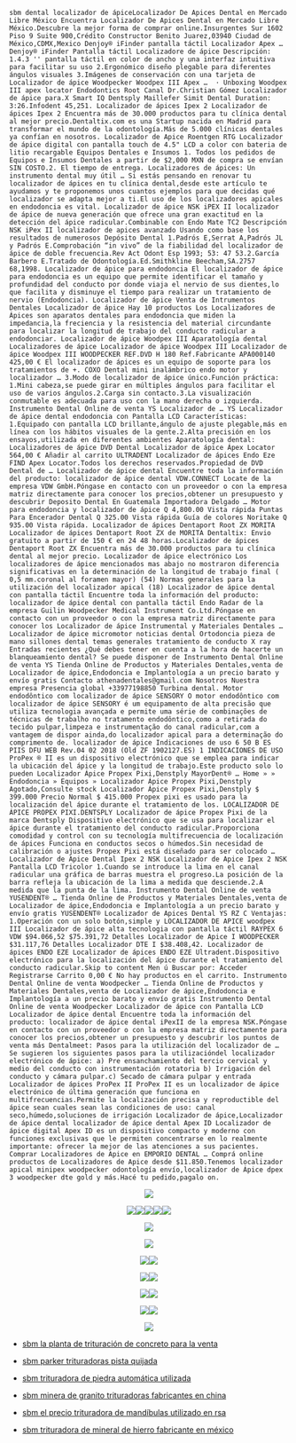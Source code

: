 
```
sbm dental localizador de ápiceLocalizador De Apices Dental en Mercado Libre México Encuentra Localizador De Apices Dental en Mercado Libre México.Descubre la mejor forma de comprar online.Insurgentes Sur 1602 Piso 9 Suite 900,Crédito Constructor Benito Juarez,03940 Ciudad de México,CDMX,Mexico Denjoy® iFinder pantalla táctil Localizador Apex … Denjoy® iFinder Pantalla táctil Localizadore de ápice Descripción: 1.4.3 '' pantalla táctil en color de ancho y una interfaz intuitiva para facilitar su uso 2.Ergonómico diseño plegable para diferentes ángulos visuales 3.Imágenes de conservación con una tarjeta de Localizador de ápice Woodpecker Woodpex III Apex …  · Unboxing Woodpex III apex locator Endodontics Root Canal Dr.Christian Gómez Localizador de ápice para.X Smart IQ Dentsply Maillefer Simit Dental Duration: 3:26.Infodent 45,251. Localizador de ápices Ipex 2 Localizador de ápices Ipex 2 Encuentra más de 30.000 productos para tu clínica dental al mejor precio.Dentaltix.com es una Startup nacida en Madrid para transformar el mundo de la odontología.Más de 5.000 clínicas dentales ya confían en nosotros. Localizador de Apice Roentgen RTG Localizador de ápice digital con pantalla touch de 4.5" LCD a color con bateria de litio recargable Equipos Dentales e Insumos 1. Todos los pedidos de Equipos e Insumos Dentales a partir de $2,000 MXN de compra se envían SIN COSTO.2. El tiempo de entrega. Localizadores de ápices: Un instrumento dental muy útil … Si estás pensando en renovar tu localizador de ápices en tu clínica dental,desde este artículo te ayudamos y te proponemos unos cuantos ejemplos para que decidas qué localizador se adapta mejor a ti.El uso de los localizadores apicales en endodoncia es vital. Localizador de ápice NSK iPEX II localizador de ápice de nueva generación que ofrece una gran exactitud en la detección del ápice radicular.Combinable con Endo Mate TC2 Descripción NSK iPex II localizador de apices avanzado Usando como base los resultados de numerosos Depósito Dental 1.Padrós E,Serrat A,Padrós JL y Padrós E.Comprobación “in vivo” de la fiabilidad del localizador de ápice de doble frecuencia.Rev Act Odont Esp 1993; 53: 47 53.2.García Barbero E.Tratado de Odontología.Ed.Smithkline Beecham,SA.2757 68,1998. Localizador de ápice para endodoncia El localizador de ápice para endodoncia es un equipo que permite identificar el tamaño y profundidad del conducto por donde viaja el nervio de sus dientes,lo que facilita y disminuye el tiempo para realizar un tratamiento de nervio (Endodoncia). Localizador de ápice Venta de Intrumentos Dentales Localizador de ápice Hay 10 productos Los Localizadores de Ápices son aparatos dentales para endodoncia que miden la impedancia,la freciencia y la resistencia del material circundante para localizar la longitud de trabajo del conducto radicular a endodonciar. Localizador de ápice Woodpex III Aparatología dental Localizadores de ápice Localizador de ápice Woodpex III Localizador de ápice Woodpex III WOODPECKER REF.DVD H 180 Ref.Fabricante APA000140 425,00 € El localizador de ápices es un equipo de soporte para los tratamientos de +. COXO Dental mini inalámbrico endo motor y localizador … 3.Modo de localizador de ápice único.Función práctica: 1.Mini cabeza,se puede girar en múltiples ángulos para facilitar el uso de varios ángulos.2.Carga sin contacto.3.La visualización conmutable es adecuada para uso con la mano derecha o izquierda. Instrumento Dental Online de venta YS Localizador de … YS Localizador de ápice dental endodoncia con Pantalla LCD Características: 1.Equipado con pantalla LCD brillante,ángulo de ajuste plegable,más en línea con los hábitos visuales de la gente.2.Alta precisión en los ensayos,utilizada en diferentes ambientes Aparatología dental: Localizadores de ápice DVD Dental Localizador de ápice Ápex Locator 564,00 € Añadir al carrito ULTRADENT Localizador de ápices Endo Eze FIND Apex Locator.Todos los derechos reservados.Propiedad de DVD Dental de … Localizador de ápice dental Encuentre toda la información del producto: localizador de ápice dental VDW.CONNECT Locate de la empresa VDW GmbH.Póngase en contacto con un proveedor o con la empresa matriz directamente para conocer los precios,obtener un presupuesto y descubrir Deposito Dental En Guatemala Importadora Delgado … Motor para endodoncia y localizador de ápice Q 4,800.00 Vista rápida Puntas Para Encerador Dental Q 325.00 Vista rápida Guía de colores Noritake Q 935.00 Vista rápida. Localizador de ápices Dentaport Root ZX MORITA Localizador de ápices Dentaport Root ZX de MORITA Dentaltix: Envio gratuito a partir de 150 € en 24 48 horas.Localizador de ápices Dentaport Root ZX Encuentra más de 30.000 productos para tu clínica dental al mejor precio. Localizador de ápice electrónico Los localizadores de ápice mencionados mas abajo no mostraron diferencia significativas en la determinación de la longitud de trabajo final ( 0,5 mm.coronal al foramen mayor) (54) Normas generales para la utilización del localizador apical (18) Localizador de ápice dental con pantalla táctil Encuentre toda la información del producto: localizador de ápice dental con pantalla táctil Endo Radar de la empresa Guilin Woodpecker Medical Instrument Co.Ltd.Póngase en contacto con un proveedor o con la empresa matriz directamente para conocer los Localizador de ápice Instrumental y Materiales Dentales … Localizador de ápice micromotor noticias dental Ortodoncia pieza de mano sillones dental temas generales tratamiento de conducto X ray Entradas recientes ¿Qué debes tener en cuenta a la hora de hacerte un blanqueamiento dental? Se puede disponer de Instrumento Dental Online de venta YS Tienda Online de Productos y Materiales Dentales,venta de Localizador de ápice,Endodoncia e Implantología a un precio barato y envío gratis Contacto athenadentales@gmail.com Nosotros Nuestra empresa Presencia global +33977198850 Turbina dental. Motor endodôntico com localizador de ápice SENSORY O motor endodôntico com localizador de ápice SENSORY é um equipamento de alta precisão que utiliza tecnologia avançada e permite uma série de combinações de técnicas de trabalho no tratamento endodôntico,como a retirada do tecido pulpar,limpeza e instrumentação do canal radicular,com a vantagem de dispor ainda,do localizador apical para a determinação do comprimento de. localizador de ápice Indicaciones de uso 6 50 B ES PIIS DFU WEB Rev.04 02 2018 (Old ZF 1902127.ES) 1 INDICACIONES DE USO ProPex ® II es un dispositivo electrónico que se emplea para indicar la ubicación del ápice y la longitud de trabajo.Este producto solo lo pueden Localizador Ápice Propex Pixi,Denstply MayorDent® … Home » » Endodoncia » Equipos » Localizador Ápice Propex Pixi,Denstply Agotado,Consulte stock Localizador Ápice Propex Pixi,Denstply $ 399.000 Precio Normal $ 415.000 Propex pixi es usado para la localización del ápice durante el tratamiento de los. LOCALIZADOR DE ÁPICE PROPEX PIXI.DENTSPLY Localizador de ápice Propex Pixi de la marca Dentsply Dispositivo electrónico que se usa para localizar el ápice durante el tratamiento del conducto radicular.Proporciona comodidad y control con su tecnología multifrecuencia de localización de ápices Funciona en conductos secos o húmedos.Sin necesidad de calibración o ajustes Propex Pixi está diseñado para ser colocado … Localizador de Apice Dental Ipex 2 NSK Localizador de Apice Ipex 2 NSK Pantalla LCD Tricolor 1.Cuando se introduce la lima en el canal radicular una gráfica de barras muestra el progreso.La posición de la barra refleja la ubicación de la lima a medida que desciende.2.A medida que la punta de la lima. Instrumento Dental Online de venta YUSENDENT® … Tienda Online de Productos y Materiales Dentales,venta de Localizador de ápice,Endodoncia e Implantología a un precio barato y envío gratis YUSENDENT® Localizador de Apices Dental YS RZ C Ventajas: 1.Operación con un solo botón,simple y LOCALIZADOR DE APICE woodpex III Localizador de ápice alta tecnologia con pantalla táctil RAYPEX 6 VDW $94.066,52 $75.391,72 Detalles Localizador de Apice I WOODPECKER $31.117,76 Detalles Localizador DTE I $38.408,42. Localizador de ápices ENDO EZE Localizador de ápices ENDO EZE Ultradent.Dispositivo electrónico para la localización del ápice durante el tratamiento del conducto radicular.Skip to content Men ú Buscar por: Acceder Registrarse Carrito 0,00 € No hay productos en el carrito. Instrumento Dental Online de venta Woodpecker … Tienda Online de Productos y Materiales Dentales,venta de Localizador de ápice,Endodoncia e Implantología a un precio barato y envío gratis Instrumento Dental Online de venta Woodpecker Localizador de ápice con Pantalla LCD Localizador de ápice dental Encuentre toda la información del producto: localizador de ápice dental iPexII de la empresa NSK.Póngase en contacto con un proveedor o con la empresa matriz directamente para conocer los precios,obtener un presupuesto y descubrir los puntos de venta más Dentalmeet: Pasos para la utilización del localizador de … Se sugieren los siguientes pasos para la utilizacióndel localizador electrónico de ápice: a) Pre ensanchamiento del tercio cervical y medio del conducto con instrumentación rotatoria b) Irrigación del conducto y cámara pulpar.c) Secado de cámara pulpar y entrada Localizador de ápices ProPex II ProPex II es un localizador de ápice electrónico de última generación que funciona en multifrecuencias.Permite la localización precisa y reproductible del ápice sean cuales sean las condiciones de uso: canal seco,húmedo,soluciones de irrigación Localizador de ápice,Localizador de ápice dental localizador de ápice dental Apex ID Localizador de ápice digital Apex ID es un dispositivo compacto y moderno con funciones exclusivas que le permiten concentrarse en lo realmente importante: ofrecer la mejor de las atenciones a sus pacientes. Comprar Localizadores de Apice en EMPORIO DENTAL … Comprá online productos de Localizadores de Apice desde $11.850.Tenemos localizador apical minipex woodpecker odontología envío,localizador de Ápice dpex 3 woodpecker dte gold y más.Hacé tu pedido,pagalo on. 
```

<div align="center">

<a href="https://es-crusher.shibang-china.com/github&k=sbm+dental+localizador+de+%C3%A1pice"><img src="https://static.shibang-china.com/es/crusher/logo.jpg"></a>

<a href="https://es-crusher.shibang-china.com/github&k=sbm+dental+localizador+de+%C3%A1pice"><img src="https://static.shibang-china.com/es/crusher/index.jpg"></a><a href="https://es-crusher.shibang-china.com/material.htmlgithub&k=sbm+dental+localizador+de+%C3%A1pice"><img src="https://static.shibang-china.com/es/crusher/material.jpg"></a><a href="https://es-crusher.shibang-china.com/application.htmlgithub&k=sbm+dental+localizador+de+%C3%A1pice"><img src="https://static.shibang-china.com/es/crusher/application.jpg"></a><a href="https://es-crusher.shibang-china.com/aboutus.htmlgithub&k=sbm+dental+localizador+de+%C3%A1pice"><img src="https://static.shibang-china.com/es/crusher/aboutus.jpg"></a><a href="https://es-crusher.shibang-china.com/contact.htmlgithub&k=sbm+dental+localizador+de+%C3%A1pice"><img src="https://static.shibang-china.com/es/crusher/contact.jpg"></a>

<a href="https://es-crusher.shibang-china.com/github&k=sbm+dental+localizador+de+%C3%A1pice"><img src="https://static.shibang-china.com/es/crusher/banner.jpg"></a>

<a href="https://swt.shibang-china.com/github&k=sbm+dental+localizador+de+%C3%A1pice"><img src="https://static.shibang-china.com/es/crusher/text.jpg"></a>

<a href="https://swt.shibang-china.com/github&k=sbm+dental+localizador+de+%C3%A1pice"><img src="https://static.shibang-china.com/es/crusher/chat.jpg"></a><a href="https://es-crusher.shibang-china.com/contact.htmlgithub&k=sbm+dental+localizador+de+%C3%A1pice"><img src="https://static.shibang-china.com/es/crusher/message.jpg"></a>

<a href="https://es-crusher.shibang-china.com/products/pe.htmlgithub&k=sbm+dental+localizador+de+%C3%A1pice"><img src="https://static.shibang-china.com/es/crusher/pe.jpg"></a><a href="https://es-crusher.shibang-china.com/products/pf.htmlgithub&k=sbm+dental+localizador+de+%C3%A1pice"><img src="https://static.shibang-china.com/es/crusher/pf.jpg"></a>

<a href="https://es-crusher.shibang-china.com/products/hpt.htmlgithub&k=sbm+dental+localizador+de+%C3%A1pice"><img src="https://static.shibang-china.com/es/crusher/hpt.jpg"></a><a href="https://es-crusher.shibang-china.com/products/vsi.htmlgithub&k=sbm+dental+localizador+de+%C3%A1pice"><img src="https://static.shibang-china.com/es/crusher/vsi.jpg"></a>

<a href="https://es-crusher.shibang-china.com/products/klv.htmlgithub&k=sbm+dental+localizador+de+%C3%A1pice"><img src="https://static.shibang-china.com/es/crusher/klv.jpg"></a><a href="https://es-crusher.shibang-china.com/products/portable.htmlgithub&k=sbm+dental+localizador+de+%C3%A1pice"><img src="https://static.shibang-china.com/es/crusher/portable.jpg"></a>

<a href="https://swt.shibang-china.com/github&k=sbm+dental+localizador+de+%C3%A1pice"><img src="https://static.shibang-china.com/es/crusher/case.jpg"></a>

</div>


* [sbm la planta de trituración de concreto para la venta](sbm%20la%20planta%20de%20trituraci%C3%B3n%20de%20concreto%20para%20la%20venta.md)

* [sbm parker trituradoras pista quijada](sbm%20parker%20trituradoras%20pista%20quijada.md)

* [sbm trituradora de piedra automática utilizada](sbm%20trituradora%20de%20piedra%20autom%C3%A1tica%20utilizada.md)

* [sbm minera de granito trituradoras fabricantes en china](sbm%20minera%20de%20granito%20trituradoras%20fabricantes%20en%20china.md)

* [sbm el precio trituradora de mandíbulas utilizado en rsa](sbm%20el%20precio%20trituradora%20de%20mand%C3%ADbulas%20utilizado%20en%20rsa.md)

* [sbm trituradora de mineral de hierro fabricante en méxico](sbm%20trituradora%20de%20mineral%20de%20hierro%20fabricante%20en%20m%C3%A9xico.md)
